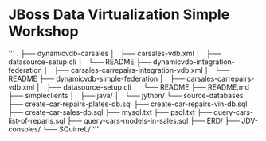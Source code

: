 # JBoss Data Virtualization Simple Workshop

'''
.
├── dynamicvdb-carsales
│   ├── carsales-vdb.xml
│   ├── datasource-setup.cli
│   └── README
├── dynamicvdb-integration-federation
│   ├── carsales-carrepairs-integration-vdb.xml
│   └── README
├── dynamicvdb-simple-federation
│   ├── carsales-carrepairs-vdb.xml
│   ├── datasource-setup.cli
│   └── README
├── README.md
├── simpleclients
│   ├── java/
│   └── jython/
└── source-databases
    ├── create-car-repairs-plates-db.sql
    ├── create-car-repairs-vin-db.sql
    ├── create-car-sales-db.sql
    ├── mysql.txt
    ├── psql.txt
    ├── query-cars-list-of-reparis.sql
    ├── query-cars-models-in-sales.sql
    ├── ERD/
    ├── JDV-consoles/
    └── SQuirreL/
'''

